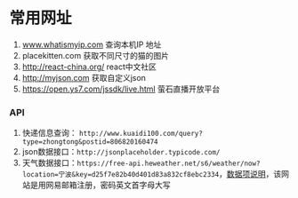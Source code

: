 # 常用网址

1. www.whatismyip.com 查询本机IP 地址
2. placekitten.com 获取不同尺寸的猫的图片
3. http://react-china.org/ react中文社区
4. http://myjson.com 获取自定义json
5. https://open.ys7.com/jssdk/live.html 萤石直播开放平台

### API
1. 快递信息查询： `http://www.kuaidi100.com/query?type=zhongtong&postid=806820160474`
2. json数据接口：`http://jsonplaceholder.typicode.com/`
3. 天气数据接口：`https://free-api.heweather.net/s6/weather/now?location=宁波&key=d25f7e82b40d401d83a832cf8ebc2334`，[数据项说明](https://dev.heweather.com/docs/api/weather)，该网站是用网易邮箱注册，密码英文首字母大写
